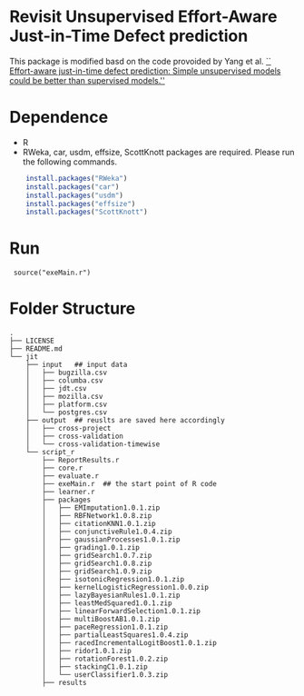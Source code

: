 # Revisit Unsupervised Effort-Aware Just-in-Time Defect prediction


This package is modified basd on the code provoided by Yang et al. [`` Effort-aware just-in-time defect prediction: Simple unsupervised models could be better than supervised models.''](https://cs.nju.edu.cn/yangyibiao/) 



# Dependence

* R
* RWeka, car, usdm, effsize, ScottKnott packages are required. Please run the following commands.

```R
	install.packages("RWeka")
	install.packages("car")
	install.packages("usdm")
	install.packages("effsize")
	install.packages("ScottKnott")
```

# Run
```
 source("exeMain.r")
```
# Folder Structure


```
.
├── LICENSE
├── README.md
└── jit
    ├── input   ## input data
    │   ├── bugzilla.csv
    │   ├── columba.csv
    │   ├── jdt.csv
    │   ├── mozilla.csv
    │   ├── platform.csv
    │   └── postgres.csv
    ├── output  ## reuslts are saved here accordingly
    │   ├── cross-project
    │   ├── cross-validation
    │   └── cross-validation-timewise
    └── script_r
        ├── ReportResults.r
        ├── core.r
        ├── evaluate.r
        ├── exeMain.r  ## the start point of R code
        ├── learner.r
        ├── packages
        │   ├── EMImputation1.0.1.zip
        │   ├── RBFNetwork1.0.8.zip
        │   ├── citationKNN1.0.1.zip
        │   ├── conjunctiveRule1.0.4.zip
        │   ├── gaussianProcesses1.0.1.zip
        │   ├── grading1.0.1.zip
        │   ├── gridSearch1.0.7.zip
        │   ├── gridSearch1.0.8.zip
        │   ├── gridSearch1.0.9.zip
        │   ├── isotonicRegression1.0.1.zip
        │   ├── kernelLogisticRegression1.0.0.zip
        │   ├── lazyBayesianRules1.0.1.zip
        │   ├── leastMedSquared1.0.1.zip
        │   ├── linearForwardSelection1.0.1.zip
        │   ├── multiBoostAB1.0.1.zip
        │   ├── paceRegression1.0.1.zip
        │   ├── partialLeastSquares1.0.4.zip
        │   ├── racedIncrementalLogitBoost1.0.1.zip
        │   ├── ridor1.0.1.zip
        │   ├── rotationForest1.0.2.zip
        │   ├── stackingC1.0.1.zip
        │   └── userClassifier1.0.3.zip
        ├── results
```


